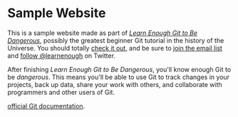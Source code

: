 # Sample Website

This is a sample website made as part of [*Learn Enough Git to Be Dangerous*](https://www.learnenough.com/git-tutorial), possibly the greatest beginner Git tutorial in the history of the Universe. You should totally [check it out](https://www.learnenough.com/git-tutorial), and be sure to [join the email list](https://www.learnenough.com/#email_list) and [follow @learnenough](http://twitter.com/learnenough) on Twitter.

After finishing *Learn Enough Git to Be Dangerous*, you'll know enough Git to be *dangerous*. This means you'll be able to use Git to track changes in your projects, back up data, share your work with others, and collaborate with programmers and other users of Git.

[official Git documentation](https://git-scm.com/doc).
